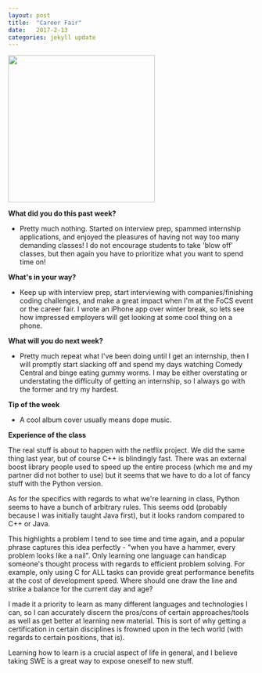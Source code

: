 ```yaml
---
layout: post
title:  "Career Fair"
date:   2017-2-13
categories: jekyll update
---
```


<img src="/assets/profpic.JPG" width="300">

**What did you do this past week?**

- Pretty much nothing. Started on interview prep, spammed internship applications, and enjoyed the pleasures of having not way too many demanding classes! I do not encourage students to take 'blow off' classes, but then again you have to prioritize what you want to spend time on!

**What's in your way?**

- Keep up with interview prep, start interviewing with companies/finishing coding challenges, and make a great impact when I'm at the FoCS event or the career fair. I wrote an iPhone app over winter break, so lets see how impressed employers will get looking at some cool thing on a phone. 

**What will you do next week?**

- Pretty much repeat what I've been doing until I get an internship, then I will promptly start slacking off and spend my days watching Comedy Central and binge eating gummy worms. I may be either overstating or understating the difficulty of getting an internship, so I always go with the former and try my hardest.

**Tip of the week**

- A cool album cover usually means dope music.

**Experience of the class**

The real stuff is about to happen with the netflix project. We did the same thing last year, but of course C++ is blindingly fast. There was an external boost library people used to speed up the entire process (which me and my partner did not bother to use) but it seems that we have to do a lot of fancy stuff with the Python version.

As for the specifics with regards to what we're learning in class, Python seems to have a bunch of arbitrary rules. This seems odd (probably because I was initially taught Java first), but it looks random compared to C++ or Java. 

This highlights a problem I tend to see time and time again, and a popular phrase captures this idea perfectly - "when you have a hammer, every problem looks like a nail". Only learning one language can handicap someone's thought process with regards to efficient problem solving. For example, only using C for ALL tasks can provide great performance benefits at the cost of development speed. Where should one draw the line and strike a balance for the current day and age?

I made it a priority to learn as many different languages and technologies I can, so I can accurately discern the pros/cons of certain approaches/tools as well as get better at learning new material. This is sort of why getting a certification in certain disciplines is frowned upon in the tech world (with regards to certain positions, that is).

Learning how to learn is a crucial aspect of life in general, and I believe taking SWE is a great way to expose oneself to new stuff.


